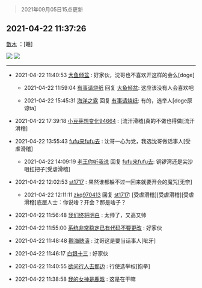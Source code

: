 > 2021年09月05日15点更新
<link rel="stylesheet" href="https://cdn.jsdelivr.net/gh/taotie6/sampleJSON@main/css/photo_show.css">


 ## 2021-04-22 11:37:26 

 [㪚木](https://www.coolapk.com/feed/26482375?shareKey=YWY0ZTdlN2EwN2IyNjEzMTc3ZGI~) ：[睡] 

<div class="album">
<img class="img-item" src="http://image.coolapk.com/feed/2021/0422/11/1081091_3dc6ed2b_2644_3142@2825x2119.jpeg" />
<img class="img-item" src="http://image.coolapk.com/feed/2021/0422/11/1081091_26ed4e29_2644_3144@2983x2237.jpeg" />
</div>

 ------- 

- 2021-04-22 11:40:53 [大鱼倾盆](uid=3577059) : 好家伙，沈哥也不喜欢开这样的会么[doge] 

    - 2021-04-22 11:59:04 [有事请烧纸](uid=1802946) 回复 [大鱼倾盆](uid=3577059): 这应该没有人会喜欢吧 

    - 2021-04-22 15:45:31 [海洋之露](uid=1111949) 回复 [有事请烧纸](uid=1802946): 有的，选举人[doge原谅ta] 

- 2021-04-22 17:39:18 [小豆芽想变化94664](uid=5184191) : [流汗滑稽]真的不做也得做[流汗滑稽] 

- 2021-04-22 13:55:43 [fufu来fufu去](uid=1453744) : 沈哥一心为党，我选沈哥做话事人[受虐滑稽] 

    - 2021-04-22 14:09:19 [老王你听我说](uid=796362) 回复 [fufu来fufu去](uid=1453744): 铜锣湾还是尖沙咀扛把子[受虐滑稽] 

- 2021-04-22 12:02:53 [st1717](uid=1303467) : 果然谁都躲不过一回来就要开会的魔咒[无奈] 

    - 2021-04-22 12:11:11 [zkq970413](uid=1309703) 回复 [st1717](uid=1303467): [受虐滑稽][受虐滑稽][受虐滑稽]底层人士：你说啥？开会？那是啥子？ 

- 2021-04-22 11:56:48 [我们终将明白](uid=3083973) : 太帅了，又高又帅 

- 2021-04-22 11:55:00 [系统非常稳定已有代码不要更改](uid=3262577) : 好家伙 

- 2021-04-22 11:48:48 [觀海聴濤](uid=1471947) : 沈哥这是要当话事人[呲牙] 

- 2021-04-22 11:46:17 [白银十三](uid=775015) : 好家伙 

- 2021-04-22 11:40:55 [欲问行人去那边](uid=826969) : 行使选举权[抱拳] 

- 2021-04-22 11:38:58 [我的女神是鹿晗](uid=1817754) : 这是在干嘛 

